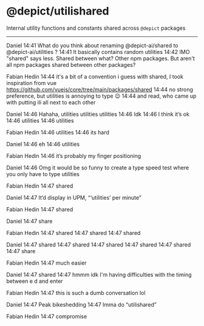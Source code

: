 # @depict/utilishared

Internal utility functions and constants shared across `@depict` packages

-----

Daniel
14:41
What do you think about renaming @depict-ai/shared to @depict-ai/utilities ?
14:41
It basically contains random utilities
14:42
IMO "shared" says less. Shared between what? Other npm packages. But aren't all npm packages shared between other packages?

Fabian Hedin
14:44
it's a bit of a convention i guess with shared, I took inspiration from vue https://github.com/vuejs/core/tree/main/packages/shared
14:44
no strong preference, but utilities is annoying to type :wink:
14:44
and read, who came up with putting ili all next to each other


Daniel
14:46
Hahaha, utilities utilities utilities
14:46
Idk
14:46
I think it’s ok
14:46
utilities
14:46
utilities


Fabian Hedin
14:46
utilities
14:46
its hard


Daniel
14:46
eh
14:46
utilities


Fabian Hedin
14:46
it’s probably my finger positioning


Daniel
14:46
Omg it would be so funny to create a type speed test where you only have to type utilities


Fabian Hedin
14:47
shared


Daniel
14:47
It’d display in UPM, “‘utilities’ per minute”


Fabian Hedin
14:47
shared


Daniel
14:47
share


Fabian Hedin
14:47
shared
14:47
shared
14:47
shared


Daniel
14:47
shared
14:47
shared
14:47
shared
14:47
shared
14:47
shared
14:47
share


Fabian Hedin
14:47
much easier


Daniel
14:47
shared
14:47
hmmm idk I'm having difficulties with the timing between e d and enter


Fabian Hedin
14:47
this is such a dumb conversation lol


Daniel
14:47
Peak bikeshedding
14:47
Imma do “utilishared”


Fabian Hedin
14:47
compromise